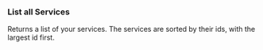 ### List all Services

Returns a list of your services. The services are sorted by their ids, with 
the largest id first.

